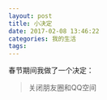 ```yaml
---
layout: post
title: 小决定
date: 2017-02-08 13:46:22
categories: 我的生活
tags: 
---
```


春节期间我做了一个决定：

> 关闭朋友圈和QQ空间